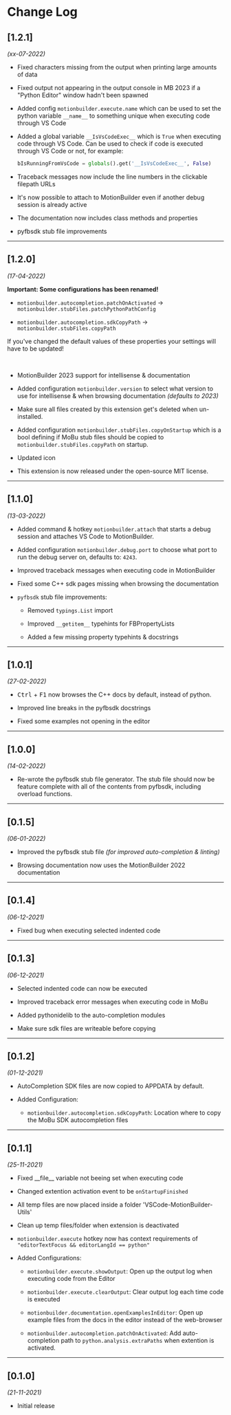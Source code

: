 # Change Log

## [1.2.1]
*(xx-07-2022)*

- Fixed characters missing from the output when printing large amounts of data

- Fixed output not appearing in the output console in MB 2023 if a "Python Editor" window hadn't been spawned

- Added config `motionbuilder.execute.name` which can be used to set the python variable `__name__` to something unique when executing code through VS Code

- Added a global variable `__IsVsCodeExec__` which is `True` when executing code through VS Code. Can be used to check if code is executed through VS Code or not, for example:
    ```python
    bIsRunningFromVsCode = globals().get('__IsVsCodeExec__', False)
    ```

- Traceback messages now include the line numbers in the clickable filepath URLs 

- It's now possible to attach to MotionBuilder even if another debug session is already active

- The documentation now includes class methods and properties

- pyfbsdk stub file improvements

___

## [1.2.0]
*(17-04-2022)*

**Important: Some configurations has been renamed!**

* `motionbuilder.autocompletion.patchOnActivated` -> `motionbuilder.stubFiles.patchPythonPathConfig`

* `motionbuilder.autocompletion.sdkCopyPath` -> `motionbuilder.stubFiles.copyPath`

If you've changed the default values of these properties your settings will have to be updated!

<br>

- MotionBuilder 2023 support for intellisense & documentation

- Added configuration `motionbuilder.version` to select what version to use for intellisense & when browsing documentation *(defaults to 2023)*

- Make sure all files created by this extension get's deleted when un-installed.

- Added configuration `motionbuilder.stubFiles.copyOnStartup` which is a bool defining if MoBu stub files should be copied to `motionbuilder.stubFiles.copyPath` on startup.

- Updated icon

- This extension is now released under the open-source MIT license.

___

## [1.1.0]
*(13-03-2022)*

- Added command & hotkey `motionbuilder.attach` that starts a debug session and attaches VS Code to MotionBuilder.

- Added configuration `motionbuilder.debug.port` to choose what port to run the debug server on, defaults to: `4243`.

- Improved traceback messages when executing code in MotionBuilder

- Fixed some C++ sdk pages missing when browsing the documentation

- `pyfbsdk` stub file improvements:
    - Removed `typings.List` import

    - Improved `__getitem__` typehints for FBPropertyLists
    
    - Added a few missing property typehints & docstrings

___

## [1.0.1]
*(27-02-2022)*

- <kbd>Ctrl</kbd> + <kbd>F1</kbd> now browses the C++ docs by default, instead of python.

- Improved line breaks in the pyfbsdk docstrings

- Fixed some examples not opening in the editor

___

## [1.0.0]
*(14-02-2022)*

- Re-wrote the pyfbsdk stub file generator. The stub file should now be feature complete with all of the contents from pyfbsdk, including overload functions.

___

## [0.1.5]
*(06-01-2022)*

- Improved the pyfbsdk stub file _(for improved auto-completion & linting)_

- Browsing documentation now uses the MotionBuilder 2022 documentation

___

## [0.1.4]
*(06-12-2021)*

- Fixed bug when executing selected indented code

___

## [0.1.3]
*(06-12-2021)*

- Selected indented code can now be executed

- Improved traceback error messages when executing code in MoBu

- Added pythonidelib to the auto-completion modules

- Make sure sdk files are writeable before copying

___

## [0.1.2]
*(01-12-2021)*

- AutoCompletion SDK files are now copied to APPDATA by default.

- Added Configuration:
    - `motionbuilder.autocompletion.sdkCopyPath`: Location where to copy the MoBu SDK autocompletion files

___

## [0.1.1]
*(25-11-2021)*

- Fixed \_\_file\_\_ variable not beeing set when executing code

- Changed extention activation event to be `onStartupFinished`

- All temp files are now placed inside a folder 'VSCode-MotionBuilder-Utils'

- Clean up temp files/folder when extension is deactivated

- `motionbuilder.execute` hotkey now has context requirements of `"editorTextFocus && editorLangId == python"`

- Added Configurations:
    - `motionbuilder.execute.showOutput`: Open up the output log when executing code from the Editor

    - `motionbuilder.execute.clearOutput`: Clear output log each time code is executed

    - `motionbuilder.documentation.openExamplesInEditor`: Open up example files from the docs in the editor instead of the web-browser

    - `motionbuilder.autocompletion.patchOnActivated`: Add auto-completion path to `python.analysis.extraPaths` when extention is activated.

___

## [0.1.0] 
*(21-11-2021)*

- Initial release